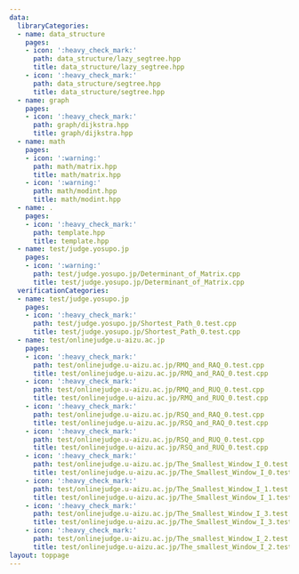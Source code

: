 ```yaml
---
data:
  libraryCategories:
  - name: data_structure
    pages:
    - icon: ':heavy_check_mark:'
      path: data_structure/lazy_segtree.hpp
      title: data_structure/lazy_segtree.hpp
    - icon: ':heavy_check_mark:'
      path: data_structure/segtree.hpp
      title: data_structure/segtree.hpp
  - name: graph
    pages:
    - icon: ':heavy_check_mark:'
      path: graph/dijkstra.hpp
      title: graph/dijkstra.hpp
  - name: math
    pages:
    - icon: ':warning:'
      path: math/matrix.hpp
      title: math/matrix.hpp
    - icon: ':warning:'
      path: math/modint.hpp
      title: math/modint.hpp
  - name: .
    pages:
    - icon: ':heavy_check_mark:'
      path: template.hpp
      title: template.hpp
  - name: test/judge.yosupo.jp
    pages:
    - icon: ':warning:'
      path: test/judge.yosupo.jp/Determinant_of_Matrix.cpp
      title: test/judge.yosupo.jp/Determinant_of_Matrix.cpp
  verificationCategories:
  - name: test/judge.yosupo.jp
    pages:
    - icon: ':heavy_check_mark:'
      path: test/judge.yosupo.jp/Shortest_Path_0.test.cpp
      title: test/judge.yosupo.jp/Shortest_Path_0.test.cpp
  - name: test/onlinejudge.u-aizu.ac.jp
    pages:
    - icon: ':heavy_check_mark:'
      path: test/onlinejudge.u-aizu.ac.jp/RMQ_and_RAQ_0.test.cpp
      title: test/onlinejudge.u-aizu.ac.jp/RMQ_and_RAQ_0.test.cpp
    - icon: ':heavy_check_mark:'
      path: test/onlinejudge.u-aizu.ac.jp/RMQ_and_RUQ_0.test.cpp
      title: test/onlinejudge.u-aizu.ac.jp/RMQ_and_RUQ_0.test.cpp
    - icon: ':heavy_check_mark:'
      path: test/onlinejudge.u-aizu.ac.jp/RSQ_and_RAQ_0.test.cpp
      title: test/onlinejudge.u-aizu.ac.jp/RSQ_and_RAQ_0.test.cpp
    - icon: ':heavy_check_mark:'
      path: test/onlinejudge.u-aizu.ac.jp/RSQ_and_RUQ_0.test.cpp
      title: test/onlinejudge.u-aizu.ac.jp/RSQ_and_RUQ_0.test.cpp
    - icon: ':heavy_check_mark:'
      path: test/onlinejudge.u-aizu.ac.jp/The_Smallest_Window_I_0.test.cpp
      title: test/onlinejudge.u-aizu.ac.jp/The_Smallest_Window_I_0.test.cpp
    - icon: ':heavy_check_mark:'
      path: test/onlinejudge.u-aizu.ac.jp/The_Smallest_Window_I_1.test.cpp
      title: test/onlinejudge.u-aizu.ac.jp/The_Smallest_Window_I_1.test.cpp
    - icon: ':heavy_check_mark:'
      path: test/onlinejudge.u-aizu.ac.jp/The_Smallest_Window_I_3.test.cpp
      title: test/onlinejudge.u-aizu.ac.jp/The_Smallest_Window_I_3.test.cpp
    - icon: ':heavy_check_mark:'
      path: test/onlinejudge.u-aizu.ac.jp/The_smallest_Window_I_2.test.cpp
      title: test/onlinejudge.u-aizu.ac.jp/The_smallest_Window_I_2.test.cpp
layout: toppage
---
```

